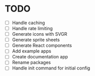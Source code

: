 # TODO

- [ ] Handle caching
- [ ] Handle rate limiting
- [ ] Generate icons with SVGR
- [ ] Generate sprite sheets
- [ ] Generate React components
- [ ] Add example apps
- [ ] Create documentation app
- [ ] Rename packages
- [ ] Handle init command for initial config
